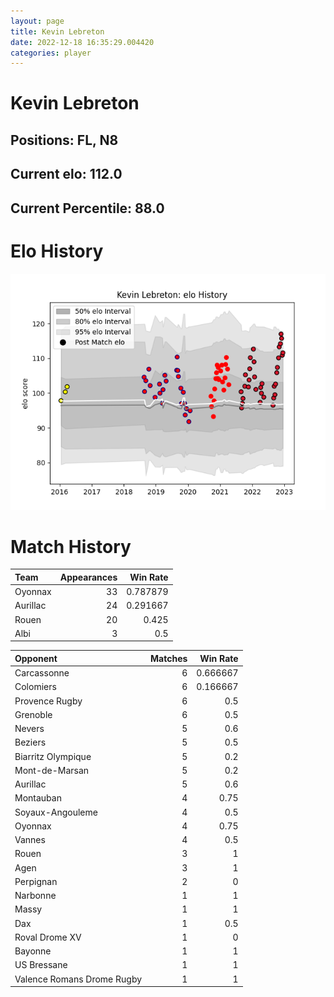 ```yaml
---  
layout: page  
title: Kevin Lebreton  
date: 2022-12-18 16:35:29.004420  
categories: player  
---
```

# Kevin Lebreton

## Positions: FL, N8

## Current elo: 112.0

## Current Percentile: 88.0

# Elo History


![elo history](history_KevinLebreton.png)
# Match History


| Team     |   Appearances |   Win Rate |
|:---------|--------------:|-----------:|
| Oyonnax  |            33 |   0.787879 |
| Aurillac |            24 |   0.291667 |
| Rouen    |            20 |   0.425    |
| Albi     |             3 |   0.5      |

| Opponent                   |   Matches |   Win Rate |
|:---------------------------|----------:|-----------:|
| Carcassonne                |         6 |   0.666667 |
| Colomiers                  |         6 |   0.166667 |
| Provence Rugby             |         6 |   0.5      |
| Grenoble                   |         6 |   0.5      |
| Nevers                     |         5 |   0.6      |
| Beziers                    |         5 |   0.5      |
| Biarritz Olympique         |         5 |   0.2      |
| Mont-de-Marsan             |         5 |   0.2      |
| Aurillac                   |         5 |   0.6      |
| Montauban                  |         4 |   0.75     |
| Soyaux-Angouleme           |         4 |   0.5      |
| Oyonnax                    |         4 |   0.75     |
| Vannes                     |         4 |   0.5      |
| Rouen                      |         3 |   1        |
| Agen                       |         3 |   1        |
| Perpignan                  |         2 |   0        |
| Narbonne                   |         1 |   1        |
| Massy                      |         1 |   1        |
| Dax                        |         1 |   0.5      |
| Roval Drome XV             |         1 |   0        |
| Bayonne                    |         1 |   1        |
| US Bressane                |         1 |   1        |
| Valence Romans Drome Rugby |         1 |   1        |